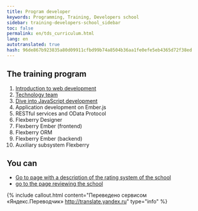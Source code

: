 ```yaml
---
title: Program developer
keywords: Programming, Training, Developers school
sidebar: training-developers-school_sidebar
toc: false
permalink: en/tds_curriculum.html
lang: en
autotranslated: true
hash: 96de867b923835a80d09911cfbd99b74a8504b36aa1fe0efe5eb4365d72f38ed
---
```


## The training program

1. [Introduction to web development](tds_module1-about.html)
2. [Technology team](tds_module2-about.html)
3. [Dive into JavaScript development](tds_module3-about.html)
4. Application development on Ember.js
5. RESTful services and OData Protocol
6. Flexberry Designer
7. Flexberry Ember (frontend)
8. Flexberry ORM
9. Flexberry Ember (backend)
10. Auxiliary subsystem Flexberry

## You can

* [Go to page with a description of the rating system of the school](tds_rating.html) <i class="fa fa-arrow-right" aria-hidden="true"></i>
* <i class="fa fa-arrow-left" aria-hidden="true"></i> [go to the page reviewing the school](tds_landing-page.html)



{% include callout.html content="Переведено сервисом «Яндекс.Переводчик» <http://translate.yandex.ru>" type="info" %}